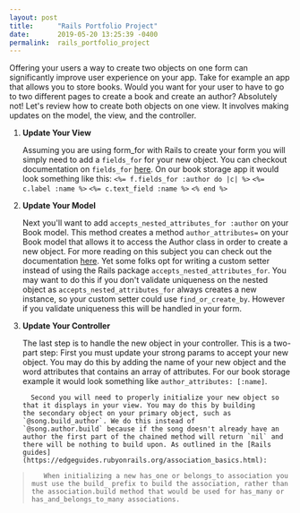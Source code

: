 ```yaml
---
layout: post
title:      "Rails Portfolio Project"
date:       2019-05-20 13:25:39 -0400
permalink:  rails_portfolio_project
---
```



Offering your users a way to create two objects on one form can significantly improve user experience on your app. Take for example an app that allows you to store books. Would you want for your user to have to go to two different pages to create a book and create an author? Absolutely not! Let's review how to create both objects on one view. It involves making updates on the model, the view, and the controller. 

1. **Update Your View**

     Assuming you are using form_for with Rails to create your form you will simply need to add a `fields_for` for your new                object. You can checkout documentation on `fields_for` [here](https://apidock.com/rails/ActionView/Helpers/FormHelper/fields_for).
		 On our book storage app it would look something like this:
		 ```<%= f.fields_for :author do |c| %>```
			  ```<%= c.label :name %>```
			  ```<%= c.text_field :name %>```
		```<% end %> ```

2. **Update Your Model**

     Next you'll want to add `accepts_nested_attributes_for :author` on your Book model. This method creates a method          `author_attributes=` on your Book model that allows it to access the Author class in order to create a new object. For         more reading on this subject you can check out the documentation [here](https://api.rubyonrails.org/classes/ActiveRecord/NestedAttributes/ClassMethods.html). Yet some folks opt for writing a         custom setter instead of using the Rails package `accepts_nested_attributes_for`. You may want to do this if you                 don't validate uniqueness on the nested object as `accepts_nested_attributes_for` always creates a new instance, so        your custom setter could use `find_or_create_by`. However if you validate uniqueness this will be handled in your form.


3. **Update Your Controller**

     The last step is to handle the new object in your controller. This is a two-part step:
		 First you must update your strong params to accept your new object. You may do this by adding the name of your new      object and the word attributes that contains an array of attributes. For our book storage example it would look                        something like `author_attributes: [:name]`.
		 
		 Second you will need to properly initialize your new object so that it displays in your view. You may do this by building          the secondary object on your primary object, such as `@song.build_author`. We do this instead of                                       `@song.author.build` because if the song doesn't already have an author the first part of the chained method will return `nil` and there will be nothing to build upon. As outlined in the [Rails guides](https://edgeguides.rubyonrails.org/association_basics.html):
		 
> 		 When initializing a new has_one or belongs_to association you must use the build_ prefix to build the association, rather than the association.build method that would be used for has_many or has_and_belongs_to_many associations.
		 

